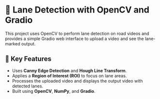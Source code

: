 # 🚗 Lane Detection with OpenCV and Gradio

This project uses OpenCV to perform lane detection on road videos and provides a simple Gradio web interface to upload a video and see the lane-marked output.

## 🧠 Key Features

- Uses **Canny Edge Detection** and **Hough Line Transform**.
- Applies a **Region of Interest (ROI)** to focus on lane areas.
- Processes the uploaded video and displays the output video with detected lanes.
- Built using **OpenCV**, **NumPy**, and **Gradio**.




